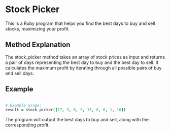 # Stock Picker

This is a Ruby program that helps you find the best days to buy and sell stocks, maximizing your profit.

## Method Explanation

The stock_picker method takes an array of stock prices as input and returns a pair of days representing the best day to buy and the best day to sell. It calculates the maximum profit by iterating through all possible pairs of buy and sell days.

## Example

```ruby

# Example usage:
result = stock_picker([17, 3, 6, 9, 15, 8, 6, 1, 10])

```

The program will output the best days to buy and sell, along with the corresponding profit.